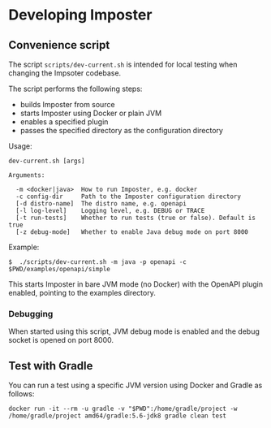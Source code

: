 # Developing Imposter

## Convenience script

The script `scripts/dev-current.sh` is intended for local testing when changing the Impsoter codebase.

The script performs the following steps:

* builds Imposter from source
* starts Imposter using Docker or plain JVM
* enables a specified plugin
* passes the specified directory as the configuration directory

Usage:

```
dev-current.sh [args]

Arguments:

  -m <docker|java>  How to run Imposter, e.g. docker
  -c config-dir     Path to the Imposter configuration directory
  [-d distro-name]  The distro name, e.g. openapi
  [-l log-level]    Logging level, e.g. DEBUG or TRACE
  [-t run-tests]    Whether to run tests (true or false). Default is true
  [-z debug-mode]   Whether to enable Java debug mode on port 8000
```

Example:

```
$  ./scripts/dev-current.sh -m java -p openapi -c $PWD/examples/openapi/simple
```

This starts Imposter in bare JVM mode (no Docker) with the OpenAPI plugin enabled, pointing to the examples directory.

### Debugging

When started using this script, JVM debug mode is enabled and the debug socket is opened on port 8000.

## Test with Gradle

You can run a test using a specific JVM version using Docker and Gradle as follows:

    docker run -it --rm -u gradle -v "$PWD":/home/gradle/project -w /home/gradle/project amd64/gradle:5.6-jdk8 gradle clean test
